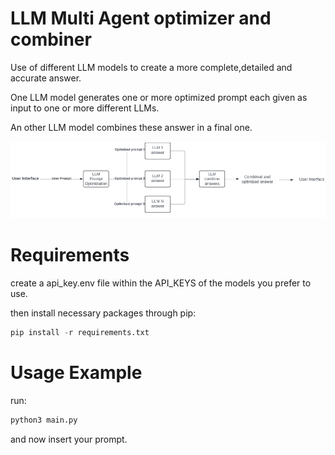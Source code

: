 # LLM Multi Agent optimizer and combiner

Use of different LLM models to create a more complete,detailed and accurate answer.

One LLM model generates one or more optimized prompt each given as input to one or more different LLMs.

An other LLM model combines these answer in a final one.


![alt text](https://github.com/mimmol99/LLM_optimizer_and_combiner/blob/main/images/llm_multi_agents_optimizer_and_combiner.png?raw=True)


# Requirements

create a api_key.env file within the API_KEYS of the models you prefer to use.

then install necessary packages through pip:

```python 
pip install -r requirements.txt
```

# Usage  Example

run:

```python 
python3 main.py
```

and now insert your prompt.
